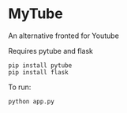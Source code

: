 # MyTube
An alternative fronted for Youtube

Requires pytube and flask

```
pip install pytube
pip install flask
```
To run:
```
python app.py
```
